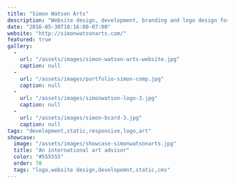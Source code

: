 ```yaml
---
title: "Simon Watson Arts"
description: "Website design, development, branding and logo design for Simon Watson, a renowned curator and art advisor based in New York City and São Paulo."
date: "2016-05-30T18:16:00-07:00"
website: "http://simonwatsonarts.com/"
featured: true
gallery:
  -
    url: "/assets/images/simon-watson-arts-website.jpg"
    caption: null
  -
    url: "/assets/images/portfolio-simon-comp.jpg"
    caption: null
  -
    url: "/assets/images/simonwatson-logo-3.jpg"
    caption: null
  -
    url: "/assets/images/simon-bcard-3.jpg"
    caption: null
tags: "development,static,responsive,logo,art"
showcase:
  image: "/assets/images/showcase-simonwatsonarts.jpg"
  title: "An international art advisor"
  color: "#555555"
  order: 70
  tags: "logo,website design,developemnt,static,cms"
---
```

